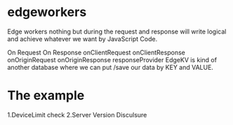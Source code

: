 # edgeworkers
Edge workers nothing but during the request and response will write logical and achieve whatever we want by JavaScript Code.

On Request		On Response
onClientRequest		onClientResponse
onOriginRequest		onOriginResponse
			responseProvider 
EdgeKV is kind of another database where we can put /save our data by KEY and VALUE.
# The example
1.DeviceLimit check
2.Server Version Disculsure

 
